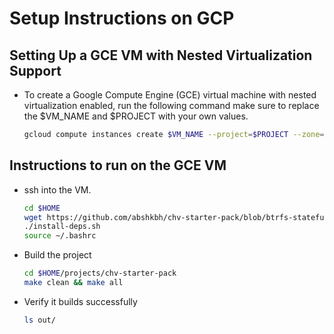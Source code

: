 # Setup Instructions on GCP

## Setting Up a GCE VM with Nested Virtualization Support

- To create a Google Compute Engine (GCE) virtual machine with nested virtualization enabled, run the following command
  make sure to replace the $VM_NAME and $PROJECT with your own values.

    ```bash
    gcloud compute instances create $VM_NAME --project=$PROJECT --zone=us-west1-a --machine-type=n1-standard-1 --network-interface=network-tier=STANDARD,stack-type=IPV4_ONLY,subnet=default --maintenance-policy=MIGRATE --provisioning-model=STANDARD --service-account=569569926873-compute@developer.gserviceaccount.com --scopes=https://www.googleapis.com/auth/devstorage.read_only,https://www.googleapis.com/auth/logging.write,https://www.googleapis.com/auth/monitoring.write,https://www.googleapis.com/auth/service.management.readonly,https://www.googleapis.com/auth/servicecontrol,https://www.googleapis.com/auth/trace.append --create-disk=auto-delete=yes,boot=yes,device-name=maverick-gcp-dev-vm3,image=projects/ubuntu-os-cloud/global/images/ubuntu-2204-jammy-v20250128,mode=rw,size=20,type=pd-standard --no-shielded-secure-boot --shielded-vtpm --shielded-integrity-monitoring --labels=goog-ec-src=vm_add-gcloud --reservation-affinity=any --enable-nested-virtualization
    ```

## Instructions to run on the GCE VM

- ssh into the VM.

    ```bash
    cd $HOME
    wget https://github.com/abshkbh/chv-starter-pack/blob/btrfs-stateful-debugging/install-deps.sh
    ./install-deps.sh
    source ~/.bashrc
    ```

- Build the project

    ```bash
    cd $HOME/projects/chv-starter-pack
    make clean && make all
    ```
- Verify it builds successfully

    ```bash
    ls out/
    ```

